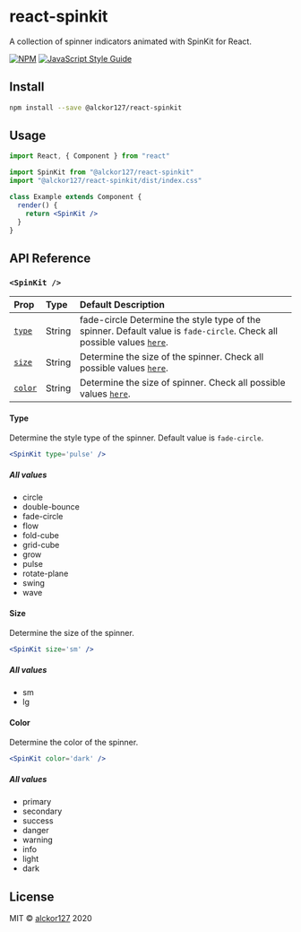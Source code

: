 # react-spinkit

A collection of spinner indicators animated with SpinKit for React.

[![NPM](https://img.shields.io/npm/v/@alckor127/react-spinkit.svg)](https://www.npmjs.com/package/@alckor127/react-spinkit) [![JavaScript Style Guide](https://img.shields.io/badge/code_style-standard-brightgreen.svg)](https://standardjs.com)

## Install

```bash
npm install --save @alckor127/react-spinkit
```

## Usage

```jsx
import React, { Component } from "react"

import SpinKit from "@alckor127/react-spinkit"
import "@alckor127/react-spinkit/dist/index.css"

class Example extends Component {
  render() {
    return <SpinKit />
  }
}
```

## API Reference

<a name="spinkit-component"></a>

### `<SpinKit />`

| Prop                   | Type   | Default Description                                                                                                                         |
| :--------------------- | :----- | :------------------------------------------------------------------------------------------------------------------------------------------ |
| [`type`](#type-prop)   | String | fade-circle Determine the style type of the spinner. Default value is `fade-circle`. Check all possible values [`here`](#type-prop-values). |
| [`size`](#size-prop)   | String | Determine the size of the spinner. Check all possible values [`here`](#size-prop-values).                                                   |
| [`color`](#color-prop) | String | Determine the size of spinner. Check all possible values [`here`](#color-prop-values).                                                      |

<a name="type-prop"></a>

#### Type

Determine the style type of the spinner. Default value is `fade-circle`.

```jsx
<SpinKit type='pulse' />
```

<a name="type-prop-values"></a>

##### All values

- circle
- double-bounce
- fade-circle
- flow
- fold-cube
- grid-cube
- grow
- pulse
- rotate-plane
- swing
- wave

<a name="type-prop"></a>

#### Size

Determine the size of the spinner.

```jsx
<SpinKit size='sm' />
```

<a name="size-prop-values"></a>

##### All values

- sm
- lg

<a name="color-prop"></a>

#### Color

Determine the color of the spinner.

```jsx
<SpinKit color='dark' />
```

<a name="color-prop-values"></a>

##### All values

- primary
- secondary
- success
- danger
- warning
- info
- light
- dark

## License

MIT © [alckor127](https://github.com/alckor127) 2020
